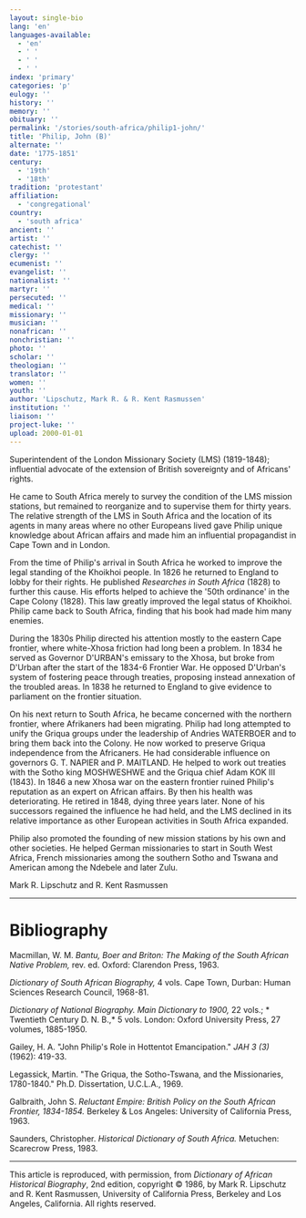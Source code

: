 ```yaml
---
layout: single-bio
lang: 'en'
languages-available:
  - 'en'
  - ' '
  - ' '
  - ' '
index: 'primary'
categories: 'p'
eulogy: ''
history: ''
memory: ''
obituary: ''
permalink: '/stories/south-africa/philip1-john/'
title: 'Philip, John (B)'
alternate: ''
date: '1775-1851'
century:
  - '19th'
  - '18th'
tradition: 'protestant'
affiliation:
  - 'congregational'
country:
  - 'south africa'
ancient: ''
artist: ''
catechist: ''
clergy: ''
ecumenist: ''
evangelist: ''
nationalist: ''
martyr: ''
persecuted: ''
medical: ''
missionary: ''
musician: ''
nonafrican: ''
nonchristian: ''
photo: ''
scholar: ''
theologian: ''
translator: ''
women: ''
youth: ''
author: 'Lipschutz, Mark R. & R. Kent Rasmussen'
institution: ''
liaison: ''
project-luke: ''
upload: 2000-01-01
---
```



Superintendent of the  London Missionary Society (LMS) (1819-1848); influential advocate of the  extension of British sovereignty and of Africans' rights.

He came to South Africa merely to survey the condition of the LMS mission stations, but remained to reorganize and  to supervise them for thirty years.  The relative strength of the LMS in South Africa and the location of its agents in many areas where no other Europeans lived gave Philip unique knowledge about African affairs and made him an influential propagandist in Cape Town and in London.

From the time of Philip's arrival in South Africa he worked to improve the legal standing of the Khoikhoi people.  In 1826 he returned to England to lobby for their rights.  He published *Researches in South Africa* (1828) to further this cause.  His efforts helped to achieve the '50th ordinance' in the  Cape Colony (1828).  This law greatly improved the legal status of Khoikhoi.  Philip came back to South Africa, finding that his book had made him many enemies.

During the 1830s Philip directed his attention mostly to the eastern Cape frontier, where white-Xhosa friction had long been a problem.  In 1834 he served as Governor D'URBAN's emissary to the Xhosa, but broke from D'Urban after the start of the  1834-6 Frontier War.  He opposed D'Urban's system of fostering peace through treaties, proposing instead annexation of the troubled areas.  In 1838 he returned to England to give evidence to parliament on the frontier situation.

On his next return to South Africa, he became concerned with the northern frontier, where Afrikaners had been migrating.  Philip had long attempted to unify the Griqua groups under the leadership of Andries WATERBOER and to bring them back into the Colony.  He now worked to preserve Griqua independence from the Africaners.  He had considerable influence on governors G. T. NAPIER and P. MAITLAND.  He helped to work out treaties with the Sotho king MOSHWESHWE and the Griqua chief Adam KOK III (1843).  In 1846 a new Xhosa war on the eastern frontier ruined Philip's reputation as an expert on African affairs.  By then his health was deteriorating.  He retired in 1848, dying three years later.  None of his successors regained the influence he had held, and the LMS declined in its relative importance as other European activities in South Africa expanded.

Philip also promoted the founding of new mission stations by his own and other societies.  He helped German missionaries to start in South West Africa, French missionaries among the southern Sotho and Tswana and American among the Ndebele and later Zulu.

Mark R. Lipschutz and R. Kent Rasmussen

---

# Bibliography

Macmillan, W. M.  *Bantu, Boer and Briton:  The Making of the South African Native Problem,* rev. ed.  Oxford:  Clarendon Press, 1963.

*Dictionary of South African Biography,* 4 vols.  Cape Town, Durban: Human Sciences Research Council, 1968-81.

*Dictionary of National Biography.  Main Dictionary to 1900,* 22 vols.; * Twentieth Century D. N. B.,* 5 vols.  London: Oxford University Press, 27 volumes, 1885-1950.

Gailey, H. A.  "John Philip's Role in Hottentot Emancipation." *JAH 3 (3)* (1962): 419-33.

Legassick, Martin.  "The Griqua, the Sotho-Tswana, and the Missionaries, 1780-1840."  Ph.D. Dissertation, U.C.L.A., 1969.

Galbraith, John S.  *Reluctant Empire: British Policy on the South African Frontier, 1834-1854.*  Berkeley & Los Angeles: University of California Press, 1963.

Saunders, Christopher.  *Historical Dictionary of South Africa.*  Metuchen: Scarecrow Press, 1983.

---

This article is reproduced, with permission, from *Dictionary of African Historical Biography*, 2nd edition, copyright &copy; 1986, by Mark R. Lipschutz and R. Kent Rasmussen,  University of California Press, Berkeley and Los Angeles, California.  All rights reserved.